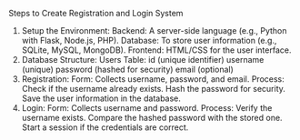 

Steps to Create Registration and Login System
1. Setup the Environment:
Backend: A server-side language (e.g., Python with Flask, Node.js, PHP).
Database: To store user information (e.g., SQLite, MySQL, MongoDB).
Frontend: HTML/CSS for the user interface.
2. Database Structure:
Users Table:
id (unique identifier)
username (unique)
password (hashed for security)
email (optional)
3. Registration:
Form: Collects username, password, and email.
Process:
Check if the username already exists.
Hash the password for security.
Save the user information in the database.
4. Login:
Form: Collects username and password.
Process:
Verify the username exists.
Compare the hashed password with the stored one.
Start a session if the credentials are correct.
			
